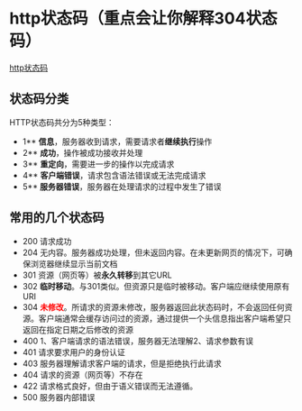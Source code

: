 # http状态码（重点会让你解释304状态码）

[http状态码](https://www.runoob.com/http/http-status-codes.html)

## 状态码分类

HTTP状态码共分为5种类型：

- 1**	**信息**，服务器收到请求，需要请求者**继续执行**操作
- 2**	**成功**，操作被成功接收并处理
- 3**	**重定向**，需要进一步的操作以完成请求
- 4**	**客户端错误**，请求包含语法错误或无法完成请求
- 5**	**服务器错误**，服务器在处理请求的过程中发生了错误

## 常用的几个状态码

- 200 请求成功
- 204 无内容。服务器成功处理，但未返回内容。在未更新网页的情况下，可确保浏览器继续显示当前文档
- 301 资源（网页等）被**永久转移**到其它URL
- 302 **临时移动**。与301类似。但资源只是临时被移动。客户端应继续使用原有URI
- 304 **<font color='red'>未修改</font>**。所请求的资源未修改，服务器返回此状态码时，不会返回任何资源。客户端通常会缓存访问过的资源，通过提供一个头信息指出客户端希望只返回在指定日期之后修改的资源
- 400 1、客户端请求的语法错误，服务器无法理解2、请求参数有误
- 401 请求要求用户的身份认证
- 403 服务器理解请求客户端的请求，但是拒绝执行此请求
- 404 请求的资源（网页等）不存在
- 422 请求格式良好，但由于语义错误而无法遵循。
- 500 服务器内部错误